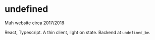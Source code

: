 # undefined

Muh website circa 2017/2018

React, Typescript. A thin client, light on state. Backend at `undefined_be`.
